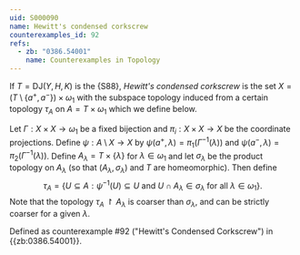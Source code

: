 ```yaml
---
uid: S000090
name: Hewitt's condensed corkscrew
counterexamples_id: 92
refs:
  - zb: "0386.54001"
    name: Counterexamples in Topology
---
```


If $T = \text{DJ}(Y, H, K)$ is the {S88},
*Hewitt's condensed corkscrew* is the set $X = (T\setminus \{a^+, a^-\}) \times \omega_1$ with the subspace topology induced from
a certain topology $\tau_A$ on $A = T \times \omega_1$ which we define below.

Let $\Gamma:X \times X \rightarrow \omega_1$ be a fixed bijection and $\pi_i:X\times X\to X$ be the coordinate projections. Define $\psi: A \setminus X \rightarrow X$ by $\psi(a^+, \lambda) = \pi_1 (\Gamma^{-1}(\lambda))$ and $\psi(a^-, \lambda) = \pi_2 (\Gamma^{-1}(\lambda))$. Define $A_\lambda = T\times \{\lambda\}$ for $\lambda\in \omega_1$ and let $\sigma_\lambda$ be the product topology on $A_\lambda$ (so that $(A_\lambda, \sigma_\lambda)$ and $T$ are homeomorphic). Then define $$\tau_A = \{U\subseteq A : \psi^{-1}(U)\subseteq U \text{ and }U\cap A_\lambda\in \sigma_\lambda\text{ for all }\lambda\in\omega_1\}.$$
Note that the topology $\tau_A\restriction A_\lambda$ is coarser than $\sigma_\lambda$, and can be strictly coarser for a given $\lambda$.

Defined as counterexample #92 ("Hewitt's Condensed Corkscrew")
in {{zb:0386.54001}}.
